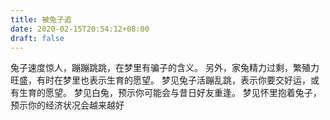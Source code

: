 ```yaml
---
title: 被兔子追
date: 2020-02-15T20:54:12+08:00
draft: false
---
```


兔子速度惊人，蹦蹦跳跳，在梦里有骗子的含义。
另外，家兔精力过剩，繁殖力旺盛，有时在梦里也表示生育的愿望。
梦见兔子活蹦乱跳，表示你要交好运，或有生育的愿望。
梦见白兔，预示你可能会与昔日好友重逢。
梦见怀里抱着兔子，预示你的经济状况会越来越好